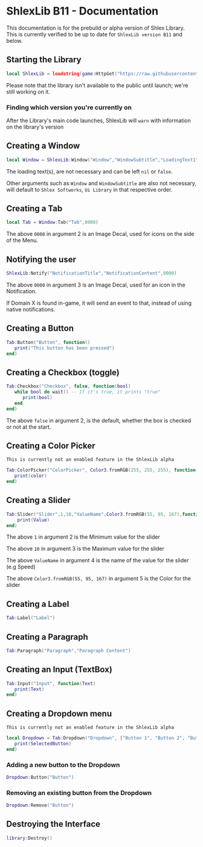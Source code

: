 # ShlexLib B11 - Documentation
This documentation is for the prebuild or alpha version of Shlex Library. This is currently verified to be up to date for ```ShlexLib version B11``` and below.

## Starting the Library
```lua
local ShlexLib = loadstring(game:HttpGet("https://raw.githubusercontent.com/shlexsoftworks/ui/main/source"))()
```

Please note that the library isn't available to the public until launch; we're still working on it.

### Finding which version you're currently on
After the Library's main code launches, ShlexLib will `warn` with information on the library's version

## Creating a Window
```lua
local Window = ShlexLib:Window("Window","WindowSubtitle","LoadingText1","LoadingText2","LoadingText3","LoadingTextFinal")
```

The loading text(s), are not necessary and can be left `nil` or `false`. 

Other arguments such as `Window` and `WindowSubtitle` are also not necessary, will default to `Shlex Softworks`, `Ui Library` in that respective order.

## Creating a Tab
```lua
local Tab = Window:Tab("Tab",0000)
```

The above ``0000`` in argument 2 is an Image Decal, used for icons on the side of the Menu.

## Notifying the user
```lua
ShlexLib:Notify("NotificationTitle","NotificationContent",0000)
```

The above ``0000`` in argument 3 is an Image Decal, used for an icon in the Notification.

If Domain X is found in-game, it will send an event to that, instead of using native notifications.

## Creating a Button
```lua
Tab:Button("Button", function()
   print("This button has been pressed")
end)
```

## Creating a Checkbox (toggle)
```lua
Tab:Checkbox("Checkbox", false, function(bool)
   while bool do wait() -- If it's true, it prints "true"
      print(bool)
   end
end)
```

The above ``false`` in argument 2, is the default, whether the box is checked or not at the start.

## Creating a Color Picker
``This is currently not an enabled feature in the ShlexLib alpha``
```lua
Tab:ColorPicker("ColorPicker", Color3.fromRGB(255, 255, 255), function(color)
   print(color)
end)
```

## Creating a Slider
```lua
Tab:Slider("Slider",1,10,"ValueName",Color3.fromRGB(55, 95, 167),function(Value)
    print(Value)
end)
```
The above ``1`` in argument 2 is the Minimum value for the slider

The above ``10`` in argument 3 is the Maximum value for the slider

The above ``ValueName`` in argument 4 is the name of the value for the slider (e.g Speed)

The above ``Color3.fromRGB(55, 95, 167)`` in argument 5 is the Color for the slider


## Creating a Label
```lua
Tab:Label("Label")
```

## Creating a Paragraph
```lua
Tab:Paragraph("Paragraph","Paragraph Content")
```

## Creating an Input (TextBox)
```lua
Tab:Input("Input", function(Text)
   print(Text)
end)
```

## Creating a Dropdown menu
``This is currently not an enabled feature in the ShlexLib alpha``
```lua
local Dropdown = Tab:Dropdown("Dropdown", {"Button 1", "Button 2", "Button 3"}, function(SelectedButton)
   print(SelectedButton)
end)
```

### Adding a new button to the Dropdown
```lua
Dropdown:Button("Button")
```

### Removing an existing button from the Dropdown
```lua
Dropdown:Remove("Button")
```

## Destroying the Interface
```lua
library:Destroy()
```
